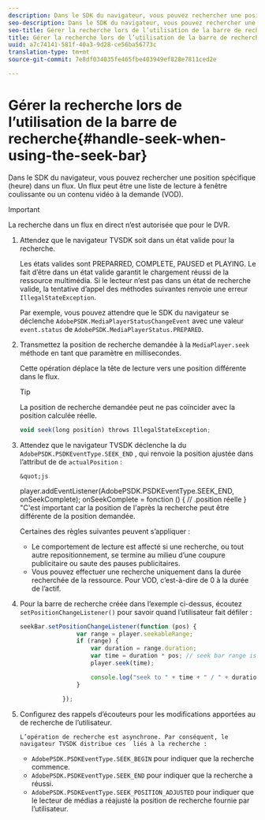 ```yaml
---
description: Dans le SDK du navigateur, vous pouvez rechercher une position spécifique (heure) dans un flux. Un flux peut être une liste de lecture à fenêtre coulissante ou un contenu vidéo à la demande (VOD).
seo-description: Dans le SDK du navigateur, vous pouvez rechercher une position spécifique (heure) dans un flux. Un flux peut être une liste de lecture à fenêtre coulissante ou un contenu vidéo à la demande (VOD).
seo-title: Gérer la recherche lors de l’utilisation de la barre de recherche
title: Gérer la recherche lors de l’utilisation de la barre de recherche
uuid: a7c74141-581f-40a3-9d28-ce56ba56773c
translation-type: tm+mt
source-git-commit: 7e8df034035fe465fbe403949ef828e7811ced2e

---
```



# Gérer la recherche lors de l’utilisation de la barre de recherche{#handle-seek-when-using-the-seek-bar}

Dans le SDK du navigateur, vous pouvez rechercher une position spécifique (heure) dans un flux. Un flux peut être une liste de lecture à fenêtre coulissante ou un contenu vidéo à la demande (VOD).

>[!IMPORTANT]
>
>La recherche dans un flux en direct n’est autorisée que pour le DVR.

1. Attendez que le navigateur TVSDK soit dans un état valide pour la recherche.

   Les états valides sont PREPARRED, COMPLETE, PAUSED et PLAYING. Le fait d’être dans un état valide garantit le chargement réussi de la ressource multimédia. Si le lecteur n’est pas dans un état de recherche valide, la tentative d’appel des méthodes suivantes renvoie une erreur `IllegalStateException`.

   Par exemple, vous pouvez attendre que le SDK du navigateur se déclenche `AdobePSDK.MediaPlayerStatusChangeEvent` avec une valeur `event.status` de `AdobePSDK.MediaPlayerStatus.PREPARED`.

1. Transmettez la position de recherche demandée à la `MediaPlayer.seek` méthode en tant que paramètre en millisecondes.

   Cette opération déplace la tête de lecture vers une position différente dans le flux.

   >[!TIP]
   >
   >La position de recherche demandée peut ne pas coïncider avec la position calculée réelle.

   ```js
   void seek(long position) throws IllegalStateException;
   ```

1. Attendez que le navigateur TVSDK déclenche la  du `AdobePSDK.PSDKEventType.SEEK_END` , qui renvoie la position ajustée dans l’attribut de  de `actualPosition` :

       &quot;js
     player.addEventListener(AdobePSDK.PSDKEventType.SEEK_END, onSeekComplete);
       onSeekComplete = fonction () {
     // .position
 réelle     }
     &quot;C&#39;est important car la position de l&#39;après la recherche peut être différente de la position demandée. 
    
     Certaines des règles suivantes peuvent s’appliquer :
   
   * Le comportement de lecture est affecté si une recherche, ou tout autre repositionnement, se termine au milieu d’une coupure publicitaire ou saute des pauses publicitaires.
   * Vous pouvez effectuer une recherche uniquement dans la durée recherchée de la ressource. Pour VOD, c’est-à-dire de 0 à la durée de l’actif.

1. Pour la barre de recherche créée dans l’exemple ci-dessus, écoutez `setPositionChangeListener()` pour savoir quand l’utilisateur fait défiler :

   ```js
   seekBar.setPositionChangeListener(function (pos) { 
                   var range = player.seekableRange; 
                   if (range) { 
                       var duration = range.duration; 
                       var time = duration * pos; // seek bar range is [0,1] 
                       player.seek(time); 
   
                       console.log("seek to " + time + " / " + duration); 
                   } 
   
               }); 
   ```

1. Configurez des rappels d’écouteurs  pour les modifications apportées au de recherche  de l’utilisateur.

       L’opération de recherche est asynchrone. Par conséquent, le navigateur TVSDK distribue ces  liés à la recherche :
   
   * `AdobePSDK.PSDKEventType.SEEK_BEGIN` pour indiquer que la recherche commence.
   * `AdobePSDK.PSDKEventType.SEEK_END` pour indiquer que la recherche a réussi.
   * `AdobePSDK.PSDKEventType.SEEK_POSITION_ADJUSTED` pour indiquer que le lecteur de médias a réajusté la position de recherche fournie par l’utilisateur.

